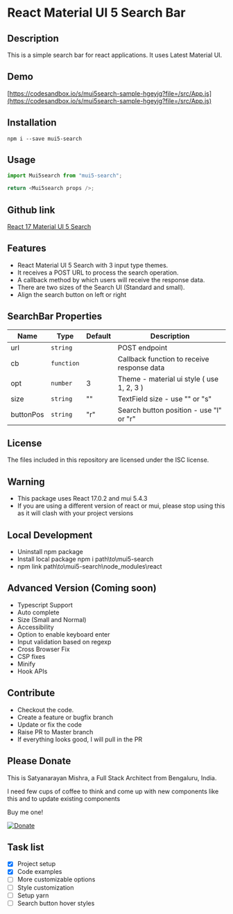 # React Material UI 5 Search Bar


## Description

This is a simple search bar for react applications. It uses Latest Material UI.


## Demo

[https://codesandbox.io/s/mui5search-sample-hgeyjg?file=/src/App.js](https://codesandbox.io/s/mui5search-sample-hgeyjg?file=/src/App.js)


## Installation

```shell
npm i --save mui5-search
```


## Usage

```js
import Mui5search from "mui5-search";

return <Mui5search props />;
```


## Github link

[React 17 Material UI 5 Search](https://github.com/satya4satyanm/mui5-search)

## Features

- React Material UI 5 Search with 3 input type themes.
- It receives a POST URL to process the search operation.
- A callback method by which users will receive the response data.
- There are two sizes of the Search UI (Standard and small).
- Align the search button on left or right


## SearchBar Properties

| Name     | Type        | Default   | Description                                 |
| -------- | --------    | --------- | ------------------------------------------- |
| url      | `string`    |           | POST endpoint                               |
| cb       | `function`  |           | Callback function to receive response data  |
| opt      | `number`    | 3         | Theme - material ui style ( use 1, 2, 3 )   |
| size     | `string`    | ""        | TextField size - use "" or "s"              |
| buttonPos| `string`    | "r"       | Search button position - use "l" or "r"     |


## License

The files included in this repository are licensed under the ISC license.


## Warning

- This package uses React 17.0.2 and mui 5.4.3
- If you are using a different version of react or mui, please stop using this as it will clash with your project versions


## Local Development

- Uninstall npm package
- Install local package npm i path\to\mui5-search
- npm link path\to\mui5-search\node_modules\react


## Advanced Version (Coming soon)

- Typescript Support
- Auto complete
- Size (Small and Normal)
- Accessibility
- Option to enable keyboard enter
- Input validation based on regexp
- Cross Browser Fix
- CSP fixes
- Minify
- Hook APIs


## Contribute

- Checkout the code.
- Create a feature or bugfix branch
- Update or fix the code
- Raise PR to Master branch
- If everything looks good, I will pull in the PR


## Please Donate

This is Satyanarayan Mishra, a Full Stack Architect from Bengaluru, India.

I need few cups of coffee to think and come up with new components like this and to update existing components

Buy me one!

[![Donate](https://img.shields.io/badge/Donate-PayPal-green.svg)](https://paypal.me/satya4satyanm?country.x=IN&locale.x=en_GB)


## Task list

- [x] Project setup
- [x] Code examples
- [ ] More customizable options
- [ ] Style customization
- [ ] Setup yarn
- [ ] Search button hover styles